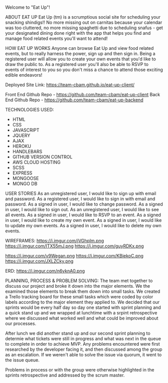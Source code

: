 Welcome to "Eat Up"!

ABOUT EAT UP
Eat Up (tm) is a scrumptious social site for scheduling your snacking shindigs!!  No more missing out on carnitas because your calendar was too cluttered, no more missing spaghetti due to scheduling snafus - get your designated dining done right with the app that helps you find and manage food related events you'll want to attend!

HOW EAT UP WORKS
Anyone can browse Eat Up and view food related events, but to really harness the power, sign up and then sign in.  Being a registered user will allow you to create your own events that you'd like to draw the public to.  As a registered user you'll also be able to RSVP to events of interest to you so you don't miss a chance to attend those exciting edible endeavors!

Deployed Site Link:  https://team-cbam.github.io/eat-up-client/

Front End Github Repo - https://github.com/team-cbam/eat-up-client
Back End Github Repo - https://github.com/team-cbam/eat-up-backend

TECHNOLOGIES USED:
- HTML
- CSS
- JAVASCRIPT
- JQUERY
- AJAX
- HEROKU
- HANDLEBARS
- GITHUB VERSION CONTROL
- AWS CLOUD HOSTING
- SCSS
- EXPRESS
- MONGOOSE
- MONGO DB


USER STORIES
As an unregistered user, I would like to sign up with email and password.
As a registered user, I would like to sign in with email and password.
As a signed in user, I would like to change password.
As a signed in user, I would like to sign out.
As an unregistered user, I would like to see all events.
As a signed in user, I would like to RSVP to an event.
As a signed in user, I would like to create my own event.
As a signed in user, I would like to update my own events.
As a signed in user, I would like to delete my own events.


WIREFRAMES:
https://i.imgur.com/jVGhplm.png
https://i.imgur.com/ITX55mJ.png
https://i.imgur.com/guyRDKx.png

https://i.imgur.com/v9Wegan.png
https://i.imgur.com/KBiekoC.png
https://i.imgur.com/JXLZCky.png

ERD:
https://i.imgur.com/n6vknA0.png

PLANNING, PROCESS & PROBLEM SOLVING:
The team met together to discuss our project and broke it down into the major elements.  We the examined those elements to break them down into small tasks.  We created a Trello tracking board for these small tasks which were coded by color labels according to the major element they applied to.  We decided that our sprints would be every half day so  day one started with sprint planning and a quick stand up and we wrapped at lunchtime with a srpint retrospective where we discussed what worked well and what could be improved about our processes.

After lunch we did another stand up and our second sprint planning to determie what tickets were still in progress and what was next in the queue to complete in order to achieve MVP.  Any problems encountered were first researched by the developer facing it, and then discussed among the group as an escalation. If we weren't able to solve the issue via quorum, it went to the issue queue.

Problems in process or with the group were otherwise highlighted in the sprints retrospective and addressed by the scrum master.
